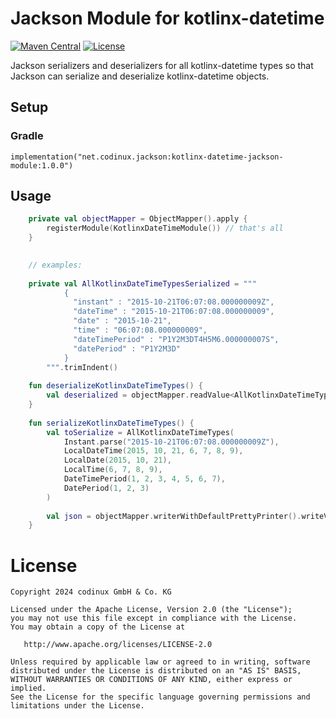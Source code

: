 # Jackson Module for kotlinx-datetime
[![Maven Central](https://maven-badges.herokuapp.com/maven-central/net.codinux.jackson/kotlinx-datetime-jackson-module/badge.svg)](https://maven-badges.herokuapp.com/maven-central/net.codinux.jackson/kotlinx-datetime-jackson-module)
[![License](https://img.shields.io/badge/License-Apache_2.0-blue.svg)](https://opensource.org/licenses/Apache-2.0)

Jackson serializers and deserializers for all kotlinx-datetime types so that Jackson can serialize and deserialize kotlinx-datetime objects.

## Setup

### Gradle

```
implementation("net.codinux.jackson:kotlinx-datetime-jackson-module:1.0.0")
```

## Usage

```kotlin
    private val objectMapper = ObjectMapper().apply {
        registerModule(KotlinxDateTimeModule()) // that's all
    }
    

    // examples:
    
    private val AllKotlinxDateTimeTypesSerialized = """
            {
              "instant" : "2015-10-21T06:07:08.000000009Z",
              "dateTime" : "2015-10-21T06:07:08.000000009",
              "date" : "2015-10-21",
              "time" : "06:07:08.000000009",
              "dateTimePeriod" : "P1Y2M3DT4H5M6.000000007S",
              "datePeriod" : "P1Y2M3D"
            }
        """.trimIndent()
    
    fun deserializeKotlinxDateTimeTypes() {
        val deserialized = objectMapper.readValue<AllKotlinxDateTimeTypes>(AllKotlinxDateTimeTypesSerialized)
    }
    
    fun serializeKotlinxDateTimeTypes() {
        val toSerialize = AllKotlinxDateTimeTypes(
            Instant.parse("2015-10-21T06:07:08.000000009Z"),
            LocalDateTime(2015, 10, 21, 6, 7, 8, 9),
            LocalDate(2015, 10, 21),
            LocalTime(6, 7, 8, 9),
            DateTimePeriod(1, 2, 3, 4, 5, 6, 7),
            DatePeriod(1, 2, 3)
        )
    
        val json = objectMapper.writerWithDefaultPrettyPrinter().writeValueAsString(toSerialize)
    }
```


# License

    Copyright 2024 codinux GmbH & Co. KG

    Licensed under the Apache License, Version 2.0 (the "License");
    you may not use this file except in compliance with the License.
    You may obtain a copy of the License at

       http://www.apache.org/licenses/LICENSE-2.0

    Unless required by applicable law or agreed to in writing, software
    distributed under the License is distributed on an "AS IS" BASIS,
    WITHOUT WARRANTIES OR CONDITIONS OF ANY KIND, either express or implied.
    See the License for the specific language governing permissions and
    limitations under the License.
